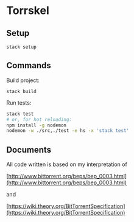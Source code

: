 # Torrskel

## Setup

`stack setup`

## Commands

Build project:

`stack build`

Run tests:

```bash
stack test
# or, for hot reloading:
npm install -g nodemon
nodemon -w ./src,./test -e hs -x 'stack test'
```

## Documents

All code written is based on my interpretation of

[http://www.bittorrent.org/beps/bep_0003.html](http://www.bittorrent.org/beps/bep_0003.html)

and

[https://wiki.theory.org/BitTorrentSpecification](https://wiki.theory.org/BitTorrentSpecification)

